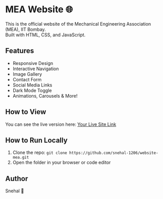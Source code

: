 # MEA Website 🌐

This is the official website of the Mechanical Engineering Association (MEA), IIT Bombay.  
Built with HTML, CSS, and JavaScript.

## Features
- Responsive Design
- Interactive Navigation
- Image Gallery
- Contact Form
- Social Media Links
- Dark Mode Toggle
- Animations, Carousels & More!

## How to View
You can see the live version here: [Your Live Site Link](https://your-username.github.io/website-mea/)

## How to Run Locally
1. Clone the repo: `git clone https://github.com/snehal-1206/website-mea.git`
2. Open the folder in your browser or code editor

## Author
Snehal 💛
